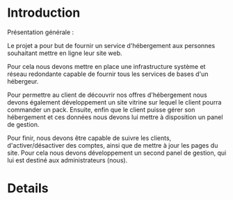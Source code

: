 # Introduction #

Présentation générale :

Le projet a pour but de fournir un service d'hébergement aux personnes souhaitant mettre en ligne leur site web.

Pour cela nous devons mettre en place une infrastructure système et réseau redondante capable de fournir tous les services de bases d'un hébergeur.

Pour permettre au client de découvrir nos offres d'hébergement nous devons également développement un site vitrine sur lequel le client pourra commander un pack. Ensuite, enfin que le client puisse gérer son hébergement et ces données nous devons lui mettre à disposition un panel de gestion.

Pour finir, nous devons être capable de suivre les clients, d'activer/désactiver des comptes, ainsi que de mettre à jour les pages du site. Pour cela nous devons développement un second panel de gestion, qui lui est destiné aux administrateurs (nous).


# Details #
